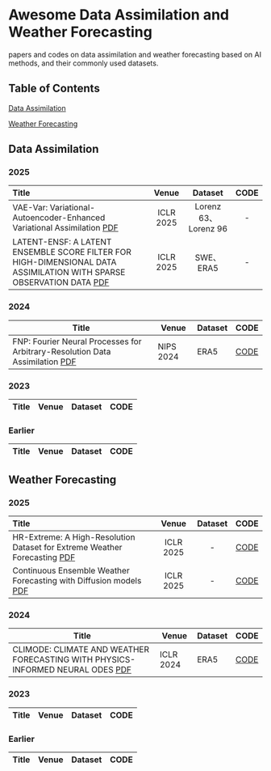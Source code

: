 # Awesome Data Assimilation and Weather Forecasting

papers and codes on data assimilation and weather forecasting based on AI methods, and their commonly used datasets.
## Table of Contents

[Data Assimilation](#data-assimilation)

[Weather Forecasting](#weather-forecasting)

## Data Assimilation

### 2025

| Title | Venue | Dataset | CODE |
|:-------|:-------:|:---------:|:------:|
| VAE-Var: Variational-Autoencoder-Enhanced Variational Assimilation [PDF](https://arxiv.org/abs/2405.13711) | ICLR 2025 | Lorenz 63、Lorenz 96 | - |
| LATENT-ENSF: A LATENT ENSEMBLE SCORE FILTER FOR HIGH-DIMENSIONAL DATA ASSIMILATION WITH SPARSE OBSERVATION DATA [PDF](https://arxiv.org/abs/2409.00127) | ICLR 2025 | SWE、ERA5 | - |


### 2024

| Title | Venue | Dataset | CODE |
|-------|-------|---------|------|
| FNP: Fourier Neural Processes for Arbitrary-Resolution Data Assimilation [PDF](https://papers.nips.cc/paper_files/paper/2024/file/f93d03f2ad836c815b7ca60dfbe23bf8-Paper-Conference.pdf) | NIPS 2024 | ERA5 |  [CODE](https://github.com/OpenEarthLab/FNP) |


### 2023

| Title | Venue | Dataset | CODE |
|-------|-------|---------|------|


### Earlier

| Title | Venue | Dataset | CODE |
|-------|-------|---------|------|
## Weather Forecasting

### 2025

| Title | Venue | Dataset | CODE |
|:-------|:-------:|:---------:|:------:|
| HR-Extreme: A High-Resolution Dataset for Extreme Weather Forecasting [PDF](https://arxiv.org/abs/2409.18885) | ICLR 2025 | - | [CODE](https://github.com/HuskyNian/HR-Extreme) |
| Continuous Ensemble Weather Forecasting with Diffusion models [PDF](https://arxiv.org/abs/2410.05431) | ICLR 2025 | - | [CODE](https://github.com/martinandrae/Continuous-Ensemble-Forecasting) |



### 2024

| Title | Venue | Dataset | CODE |
|-------|-------|---------|------|
| CLIMODE: CLIMATE AND WEATHER FORECASTING WITH PHYSICS-INFORMED NEURAL ODES [PDF](https://arxiv.org/abs/2404.10024) | ICLR 2024 | ERA5 | [CODE](https://github.com/Aalto-QuML/ClimODE) |

### 2023

| Title | Venue | Dataset | CODE |
|-------|-------|---------|------|


### Earlier

| Title | Venue | Dataset | CODE |
|-------|-------|---------|------|

